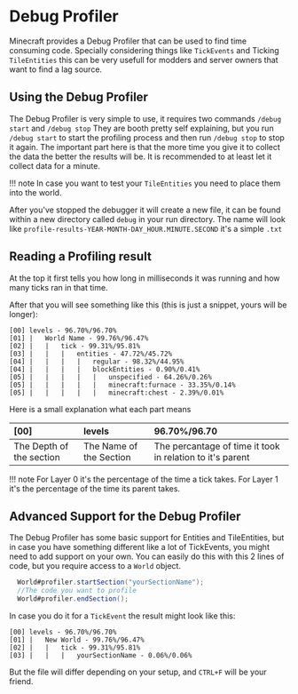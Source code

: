 # Debug Profiler

Minecraft provides a Debug Profiler that can be used to find time consuming code. Specially considering things like `TickEvents` and Ticking `TileEntities` this can be very usefull for modders and server owners that want to find a lag source.

## Using the Debug Profiler

The Debug Profiler is very simple to use, it requires two commands `/debug start` and `/debug stop`
They are booth pretty self explaining, but you run `/debug start` to start the profiling process and then run `/debug stop` to stop it again.
The important part here is that the more time you give it to collect the data the better the results will be.
It is recommended to at least let it collect data for a minute.

!!! note
  In case you want to test your `TileEntities` you need to place them into the world.

After you've stopped the debugger it will create a new file, it can be found within a new directory called `debug` in your run directory.
The name will look like `profile-results-YEAR-MONTH-DAY_HOUR.MINUTE.SECOND` it's a simple `.txt`

## Reading a Profiling result

At the top it first tells you how long in milliseconds it was running and how many ticks ran in that time.

After that you will see something like this (this is just a snippet, yours will be longer):
```
[00] levels - 96.70%/96.70%
[01] |   World Name - 99.76%/96.47%
[02] |   |   tick - 99.31%/95.81%
[03] |   |   |   entities - 47.72%/45.72%
[04] |   |   |   |   regular - 98.32%/44.95%
[04] |   |   |   |   blockEntities - 0.90%/0.41%
[05] |   |   |   |   |   unspecified - 64.26%/0.26%
[05] |   |   |   |   |   minecraft:furnace - 33.35%/0.14%
[05] |   |   |   |   |   minecraft:chest - 2.39%/0.01%
```
Here is a small explanation what each part means

| [00]                     | levels                  | 96.70%/96.70                                              |
| :----------------------- | :---------------------- | :-------------------------------------------------------- |
| The Depth of the section | The Name of the Section | The percantage of time it took in relation to it's parent |

!!! note
  For Layer 0 it's the percentage of the time a tick takes.
  For Layer 1 it's the percentage of the time its parent takes.

## Advanced Support for the Debug Profiler

The Debug Profiler has some basic support for Entities and TileEntities,
but in case you have something different like a lot of TickEvents,
you might need to add support on your own.
You can easily do this with this 2 lines of code, but you require access to a `World` object.
```JAVA
  World#profiler.startSection("yourSectionName");
  //The code you want to profile
  World#profiler.endSection();
```
In case you do it for a `TickEvent` the result might look like this:
```
[00] levels - 96.70%/96.70%
[01] |   New World - 99.76%/96.47%
[02] |   |   tick - 99.31%/95.81%
[03] |   |   |   yourSectionName - 0.06%/0.06%
```
But the file will differ depending on your setup, and `CTRL+F` will be your friend.
